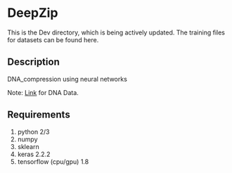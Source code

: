 # DeepZip

This is the Dev directory, which is being actively updated. The training files for datasets can be found here. 
## Description
DNA_compression using neural networks


Note: [Link](https://www.dropbox.com/s/88ozf33cqsemzah/reference.npy?dl=0) for DNA Data.

## Requirements
1. python 2/3
2. numpy
3. sklearn
4. keras 2.2.2
5. tensorflow (cpu/gpu) 1.8

